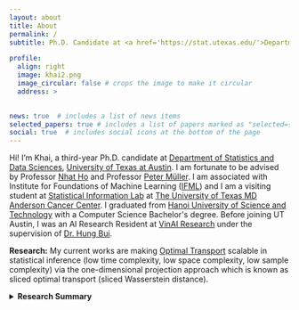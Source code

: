 ```yaml
---
layout: about
title: About
permalink: /
subtitle: Ph.D. Candidate at <a href='https://stat.utexas.edu/'>Department of Statistics and Data Sciences</a>, <a href='https://www.utexas.edu/'>University of Texas at Austin</a> 

profile:
  align: right
  image: khai2.png
  image_circular: false # crops the image to make it circular
  address: >
   

news: true  # includes a list of news items
selected_papers: true # includes a list of papers marked as "selected={true}"
social: true  # includes social icons at the bottom of the page
---
```


Hi! I’m Khai, a third-year Ph.D. candidate at [Department of Statistics and Data Sciences](https://stat.utexas.edu/), [University of Texas at Austin](https://www.utexas.edu/). I am fortunate to be advised by Professor [Nhat Ho](https://nhatptnk8912.github.io/) and Professor 
[Peter Müller](https://www.ma.utexas.edu/component/cobalt/item/15-mathematics/364-mueller-peter?Itemid=1259). I am associated with Institute for Foundations of Machine Learning ([IFML](https://www.ifml.institute/)) and I am a visiting student at [Statistical Information Lab](https://odin.mdacc.tmc.edu/~wwang7/people.html) at [The University of Texas MD Anderson Cancer Center](https://www.mdanderson.org/). I graduated from  [Hanoi University of Science and Technology](https://soict.hust.edu.vn/) with a Computer Science Bachelor's degree.
Before joining UT Austin, I was an AI Research Resident at [VinAI Research](http://www.vinai.io) under the supervision of [Dr. Hung Bui](https://sites.google.com/site/buihhung/).



**Research:** My current works are making [Optimal Transport](https://en.wikipedia.org/wiki/Transportation_theory_(mathematics)) scalable in statistical inference (low time complexity, low space complexity, low sample complexity) via the one-dimensional projection approach which is known as sliced optimal transport (sliced Wasserstein distance). 

<details>
<summary> <b> Research Summary</b></summary>
<br>
My works focus on three aspects of the SW distance:
<br>
<br>
<b> <i>Slicing distributions.</i></b> The vanilla sliced Wasserstein (SW) distance naively treats all one-dimensional projections the same and independently by using the uniform distribution over projecting directions. To improve and generalize the SW, I propose to search for the best distribution over projecting distributions (or the slicing distribution) which can maximize the expected projected distance. 
In particular, a regularized implicit family of distributions is introduced in <a href="https://arxiv.org/pdf/2002.07367.pdf">[ICLR'21]</a> and  explicit families (von Mises-Fisher and Power Spherical) are introduced in <a href="https://arxiv.org/pdf/2010.01787.pdf">[ICLR'21]</a>. Moreover, I introduce the usage of
amortized optimization to predict the optimal slicing distribution given two input probability measures in the setting which has various pairs of probability measures in <a href="https://arxiv.org/pdf/2203.13417.pdf">[NeurIPS'22]</a> and <a href="https://arxiv.org/pdf/2301.04791.pdf">[ICML'23]</a>. To enhance further the quality of projecting directions, I break the independence between them by imposing the first order Markov structure in <a href="https://arxiv.org/pdf/2301.03749.pdf">[NeurIPS'23]</a>. 
To avoid unstable optimization and model misspecification in designing slicing model, I propose the energy-based slicing distribution  that is parameter-free and has the density proportional to an energy function of the projected one-dimensional Wasserstein distance in <a href="https://arxiv.org/pdf/2304.13586.pdf">[NeurIPS'23]</a>. To push foward further the optimization-free direction, I propose the random-path projecting direction in <a href="https://arxiv.org/pdf/2401.15889.pdf">[Arxiv'24]</a>.
<br>
<br>
<b> <i>Projecting operators.</i></b> The vanilla sliced Wasserstein distance utilizes the Radon Transform as the projecting operator. The Radon Transform simply takes the inner product between the supports of a probability measure
and  a projecting direction as the supports of the one-dimensional projected probability measure. To generalize the projecting operator to tensor spaces, I use the convolution operator to project probability measures over tensors to one-dimension in <a href="https://arxiv.org/pdf/2204.01188.pdf">[NeurIPS'22]</a>. In addition, I connect deep learning (neural networks) techniques to sliced Wasserstein by proposing Overaparameterized Radon Transform and Hierarchical Radon Transform in <a href="https://arxiv.org/pdf/2209.13570.pdf">[ICLR'23]]</a>. 
<br>
<br>
<b> <i>Numerical approximation.</i></b>  The SW distance is usually estimated by Monte Carlo integration due to the intractable expectation with respect to the slicing distribution. To reduce the variance of the Monte Carlo estimator,
I first propose control variates which are based on the closed-form of the Wasserstein-2 distance between two Gaussians in <a href="https://arxiv.org/pdf/2305.00402.pdf">[ICLR'24]</a>. Importantly, the proposed control variates have linear time complexity and space complexity. In addition, I propose to use low-discrepancy sequences on the sphere (Quasi-Monte Carlo) to approximate sliced Wasserstein in <a href="https://arxiv.org/pdf/2309.11713.pdf">[ICLR'24]</a>. Moreover, we propose Randomized Quasi-sliced Wasserstein, an unbiased estimation of sliced Wasserstein which are based on randomizing low-discrepancy sequences.
<br>
<br>
Moreover, I aim to push forward the <b> <i>application</i></b> of optimal transport, Wasserstein distance, and sliced Wasserstein distance in probabilistic Machine Learning models such as  point-clouds applications <a href="https://arxiv.org/pdf/2301.04791.pdf">[ICML'23]</a>, 3D mesh deformation <a href="https://arxiv.org/pdf/2305.17555.pdf">[ICLR'24]</a>, generative models <a href="https://arxiv.org/pdf/2203.13417.pdf">[NeurIPS'22]</a>, domain adaptation <a href="https://proceedings.mlr.press/v162/nguyen22d/nguyen22d.pdf">[ICML'22]</a>, <a href="https://proceedings.mlr.press/v162/nguyen22e/nguyen22e.pdf">[ICML'22]</a>, multimodal AI <a href="https://openreview.net/pdf?id=l60EM8md3t">[ICLR'24]</a>, and other tasks that need to deal with probability measures.
</details>
<br>